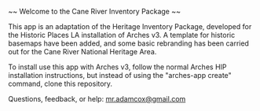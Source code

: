 ~~ Welcome to the Cane River Inventory Package ~~

This app is an adaptation of the Heritage Inventory Package, developed for the Historic Places LA installation of Arches v3.  A template for historic basemaps have been added, and some basic rebranding has been carried out for the Cane River National Heritage Area.

To install use this app with Arches v3, follow the normal Arches HIP installation instructions, but instead of using the "arches-app create" command, clone this repository.

Questions, feedback, or help: mr.adamcox@gmail.com